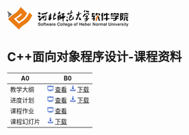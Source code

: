 ![河北师范大学软件学院](../image/logo.png)

# C++面向对象程序设计-课程资料


| A0 | B0 |
|---|---|
|教学大纲| [<img src="../image/presentation.png" height="15" />查看](./outline.pdf) [<img src="../image/download.png" height="15" />下载](./outline.docx)|
|进度计划| [<img src="../image/presentation.png" height="15" />查看](./schedule.pdf) [<img src="../image/download.png" height="15" />下载](./schedule.docx)|
| 课程作业| [<img src="../image/presentation.png" height="15" />查看](./task.md)|
| 课程幻灯片| [<img src="../image/download.png" height="15" />下载](./slides)|


